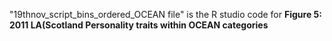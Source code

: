 "19thnov_script_bins_ordered_OCEAN file" is the R studio code for **Figure 5: 2011 LA(Scotland Personality traits within OCEAN categories**
